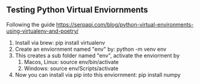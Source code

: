 ## Testing Python Virtual Enviornments

Following the guide https://serpapi.com/blog/python-virtual-environments-using-virtualenv-and-poetry/

1. Install via brew: pip install virtualenv
2. Create an enviornment named "env" by: python -m venv env 
3. This creates a sub folder named "env", activate the enviorment by
    1. Macos, Linux:    source env/bin/activate
    2. Windows:         source env/Scripts/activate
4. Now you can install via pip into this enviornment: pip install numpy
